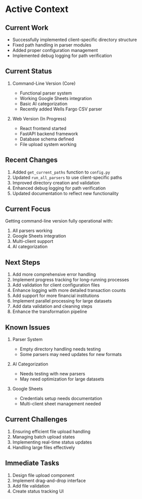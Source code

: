 # Active Context

## Current Work
- Successfully implemented client-specific directory structure
- Fixed path handling in parser modules
- Added proper configuration management
- Implemented debug logging for path verification

## Current Status
1. Command-Line Version (Core)
   - Functional parser system
   - Working Google Sheets integration
   - Basic AI categorization
   - Recently added Wells Fargo CSV parser

2. Web Version (In Progress)
   - React frontend started
   - FastAPI backend framework
   - Database schema defined
   - File upload system working

## Recent Changes
1. Added `get_current_paths` function to `config.py`
2. Updated `run_all_parsers` to use client-specific paths
3. Improved directory creation and validation
4. Enhanced debug logging for path verification
5. Updated documentation to reflect new functionality

## Current Focus
Getting command-line version fully operational with:
1. All parsers working
2. Google Sheets integration
3. Multi-client support
4. AI categorization

## Next Steps
1. Add more comprehensive error handling
2. Implement progress tracking for long-running processes
3. Add validation for client configuration files
4. Enhance logging with more detailed transaction counts
5. Add support for more financial institutions
6. Implement parallel processing for large datasets
7. Add data validation and cleaning steps
8. Enhance the transformation pipeline

## Known Issues
1. Parser System
   - Empty directory handling needs testing
   - Some parsers may need updates for new formats

2. AI Categorization
   - Needs testing with new parsers
   - May need optimization for large datasets

3. Google Sheets
   - Credentials setup needs documentation
   - Multi-client sheet management needed

## Current Challenges
1. Ensuring efficient file upload handling
2. Managing batch upload states
3. Implementing real-time status updates
4. Handling large files effectively

## Immediate Tasks
1. Design file upload component
2. Implement drag-and-drop interface
3. Add file validation
4. Create status tracking UI 
